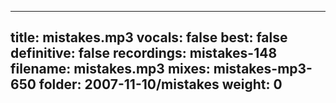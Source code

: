 
---
title: mistakes.mp3
vocals: false
best: false
definitive: false
recordings: mistakes-148
filename: mistakes.mp3
mixes: mistakes-mp3-650
folder: 2007-11-10/mistakes
weight: 0
---
